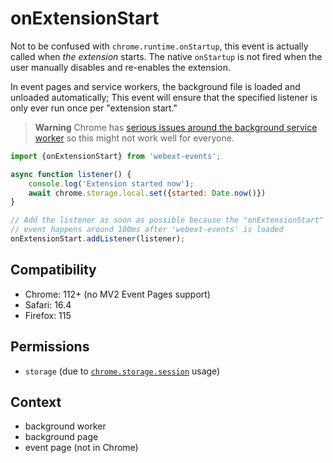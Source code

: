 # onExtensionStart

Not to be confused with `chrome.runtime.onStartup`, this event is actually called when _the extension_ starts. The native `onStartup` is not fired when the user manually disables and re-enables the extension.

In event pages and service workers, the background file is loaded and unloaded automatically; This event will ensure that the specified listener is only ever run once per "extension start."

> **Warning**
> Chrome has [serious issues around the background service worker](https://bugs.chromium.org/p/chromium/issues/detail?id=1271154) so this might not work well for everyone.

```js
import {onExtensionStart} from 'webext-events';

async function listener() {
	console.log('Extension started now');
	await chrome.storage.local.set({started: Date.now()})
}

// Add the listener as soon as possible because the "onExtensionStart"
// event happens around 100ms after 'webext-events' is loaded
onExtensionStart.addListener(listener);
```

## Compatibility

- Chrome: 112+ (no MV2 Event Pages support)
- Safari: 16.4
- Firefox: 115

## Permissions

- `storage` (due to [`chrome.storage.session`](https://developer.mozilla.org/en-US/docs/Mozilla/Add-ons/WebExtensions/API/storage/session) usage)

## Context

- background worker
- background page
- event page (not in Chrome)

